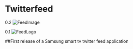 # Twitterfeed


0.2
![FeedImage](https://www.imageupload.co.uk/image/ZegE)




0.1
![FeedLogo](https://www.imageupload.co.uk/images/2015/04/22/screenshot.png)

##First release of a Samsung smart tv twitter feed application 

